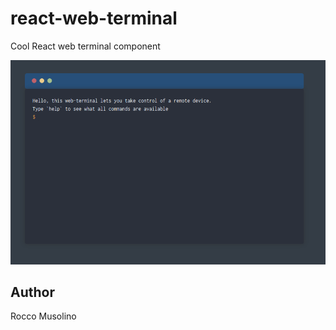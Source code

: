 # react-web-terminal
Cool React web terminal component

![img](demo.png)

## Author

Rocco Musolino
